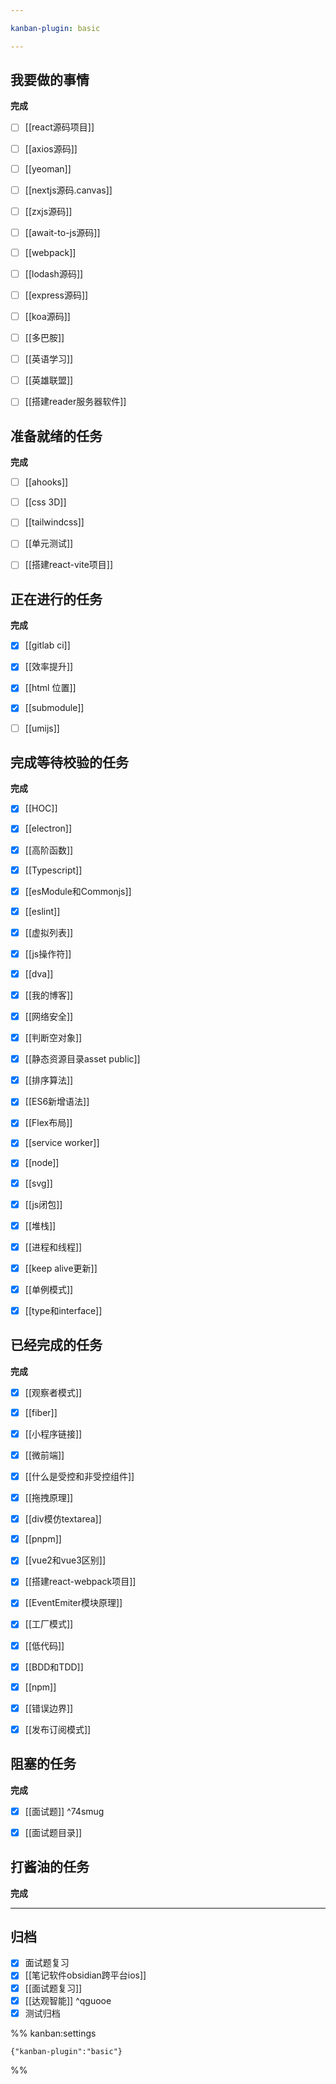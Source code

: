```yaml
---

kanban-plugin: basic

---
```


## 我要做的事情

**完成**
- [ ] [[react源码项目]]
- [ ] [[axios源码]]
- [ ] [[yeoman]]
- [ ] [[nextjs源码.canvas]]
- [ ] [[zxjs源码]]
- [ ] [[await-to-js源码]]
- [ ] [[webpack]]
- [ ] [[lodash源码]]
- [ ] [[express源码]]
- [ ] [[koa源码]]
- [ ] [[多巴胺]]
- [ ] [[英语学习]]
- [ ] [[英雄联盟]]
- [ ] [[搭建reader服务器软件]]


## 准备就绪的任务

**完成**
- [ ] [[ahooks]]
- [ ] [[css 3D]]
- [ ] [[tailwindcss]]
- [ ] [[单元测试]]
- [ ] [[搭建react-vite项目]]


## 正在进行的任务

**完成**
- [x] [[gitlab ci]]
- [x] [[效率提升]]
- [x] [[html 位置]]
- [x] [[submodule]]
- [ ] [[umijs]]


## 完成等待校验的任务

**完成**
- [x] [[HOC]]
- [x] [[electron]]
- [x] [[高阶函数]]
- [x] [[Typescript]]
- [x] [[esModule和Commonjs]]
- [x] [[eslint]]
- [x] [[虚拟列表]]
- [x] [[js操作符]]
- [x] [[dva]]
- [x] [[我的博客]]
- [x] [[网络安全]]
- [x] [[判断空对象]]
- [x] [[静态资源目录asset public]]
- [x] [[排序算法]]
- [x] [[ES6新增语法]]
- [x] [[Flex布局]]
- [x] [[service worker]]
- [x] [[node]]
- [x] [[svg]]
- [x] [[js闭包]]
- [x] [[堆栈]]
- [x] [[进程和线程]]
- [x] [[keep alive更新]]
- [x] [[单例模式]]
- [x] [[type和interface]]


## 已经完成的任务

**完成**
- [x] [[观察者模式]]
- [x] [[fiber]]
- [x] [[小程序链接]]
- [x] [[微前端]]
- [x] [[什么是受控和非受控组件]]
- [x] [[拖拽原理]]
- [x] [[div模仿textarea]]
- [x] [[pnpm]]
- [x] [[vue2和vue3区别]]
- [x] [[搭建react-webpack项目]]
- [x] [[EventEmiter模块原理]]
- [x] [[工厂模式]]
- [x] [[低代码]]
- [x] [[BDD和TDD]]
- [x] [[npm]]
- [x] [[错误边界]]
- [x] [[发布订阅模式]]


## 阻塞的任务

**完成**
- [x] [[面试题]] ^74smug
- [x] [[面试题目录]]


## 打酱油的任务

**完成**


***

## 归档

- [x] 面试题复习
- [x] [[笔记软件obsidian跨平台ios]]
- [x] [[面试题复习]]
- [x] [[达观智能]] ^qguooe
- [x] 测试归档

%% kanban:settings
```
{"kanban-plugin":"basic"}
```
%%